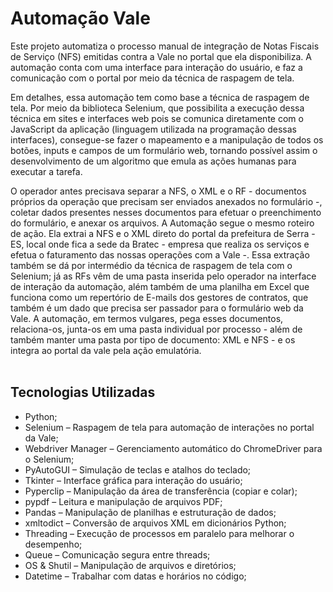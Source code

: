 # Automação Vale

Este projeto automatiza o processo manual de integração de Notas Fiscais de Serviço (NFS) emitidas contra a Vale no portal que ela disponibiliza. A automação conta com uma interface para interação do usuário, e faz a comunicação com o portal por meio da técnica de raspagem de tela.

Em detalhes, essa automação tem como base a técnica de raspagem de tela. Por meio da biblioteca Selenium, que possibilita a execução dessa técnica em sites e interfaces web pois se comunica diretamente com o JavaScript da aplicação (linguagem utilizada na programação dessas interfaces), consegue-se fazer o mapeamento e a manipulação de todos os botões, inputs e campos de um formulário web, tornando possível assim o desenvolvimento de um algoritmo que emula as ações humanas para executar a tarefa.

O operador antes precisava separar a NFS, o XML e o RF - documentos próprios da operação que precisam ser enviados anexados no formulário -, coletar dados presentes nesses documentos para efetuar o preenchimento do formulário, e anexar os arquivos. A Automação segue o mesmo roteiro de ação. Ela extrai a NFS e o XML direto do portal da prefeitura de Serra - ES, local onde fica a sede da Bratec - empresa que realiza os serviços e efetua o faturamento das nossas operações com a Vale -. Essa extração também se dá por intermédio da técnica de raspagem de tela com o Selenium; já as RFs vêm de uma pasta inserida pelo operador na interface de interação da automação, além também de uma planilha em Excel que funciona como um repertório de E-mails dos gestores de contratos, que também é um dado que precisa ser passador para o formulário web da Vale. A automação, em termos vulgares, pega esses documentos, relaciona-os, junta-os em uma pasta individual por processo - além de também manter uma pasta por tipo de documento: XML e NFS - e os integra ao portal da vale pela ação emulatória.
<br/>
<br/>
## Tecnologias Utilizadas

- Python;
- Selenium – Raspagem de tela para automação de interações no portal da Vale;
- Webdriver Manager – Gerenciamento automático do ChromeDriver para o Selenium;
- PyAutoGUI – Simulação de teclas e atalhos do teclado;
- Tkinter – Interface gráfica para interação do usuário;
- Pyperclip – Manipulação da área de transferência (copiar e colar);
- pypdf – Leitura e manipulação de arquivos PDF;
- Pandas – Manipulação de planilhas e estruturação de dados;
- xmltodict – Conversão de arquivos XML em dicionários Python;
- Threading – Execução de processos em paralelo para melhorar o desempenho;
- Queue – Comunicação segura entre threads;
- OS & Shutil – Manipulação de arquivos e diretórios;
- Datetime – Trabalhar com datas e horários no código;
